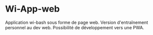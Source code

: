 # Wi-App-web
Application wi-bash sous forme de page web. Version d'entraînement personnel au dev web. Possibilité de développement vers une PWA.

